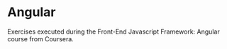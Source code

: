 # Angular

Exercises executed during the Front-End Javascript Framework: Angular course from Coursera.

